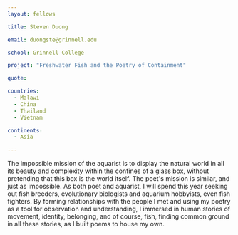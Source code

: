 ```yaml
---
layout: fellows

title: Steven Duong

email: duongste@grinnell.edu 

school: Grinnell College

project: "Freshwater Fish and the Poetry of Containment"

quote: 

countries:
  - Malawi
  - China
  - Thailand
  - Vietnam

continents:
  - Asia

---
```


The impossible mission of the aquarist is to display the natural world in all its beauty and complexity within the confines of a glass box, without pretending that this box is the world itself. The poet's mission is similar, and just as impossible. As both poet and aquarist, I will spend this year seeking out fish breeders, evolutionary biologists and aquarium hobbyists, even fish fighters. By forming relationships with the people I met and using my poetry as a tool for observation and understanding, I immersed in human stories of movement, identity, belonging, and of course, fish, finding common ground in all these stories, as I built poems to house my own.